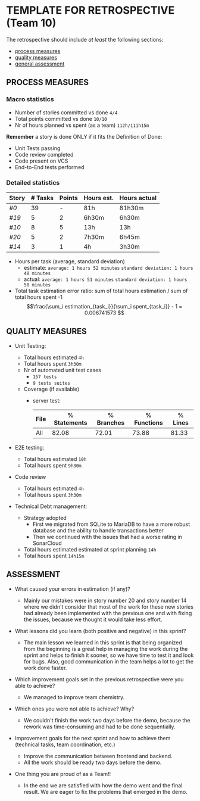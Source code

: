 TEMPLATE FOR RETROSPECTIVE (Team 10)
=====================================

The retrospective should include _at least_ the following
sections:

- [process measures](#process-measures)
- [quality measures](#quality-measures)
- [general assessment](#assessment)

## PROCESS MEASURES 

### Macro statistics

- Number of stories committed vs done `4/4`
- Total points committed vs done `10/10`
- Nr of hours planned vs spent (as a team) `112h/111h15m`

**Remember**  a story is done ONLY if it fits the Definition of Done:
 
- Unit Tests passing
- Code review completed
- Code present on VCS
- End-to-End tests performed


### Detailed statistics

| Story  | # Tasks | Points | Hours est. | Hours actual |
|--------|---------|--------|------------|--------------|
| _#0_   |39       |    -   |81h         |  81h30m      |
| _#19_  | 5       |2       |6h30m       |6h30m         |
| _#10_  | 8       |5       |13h         | 13h          |
| _#20_  | 5       |2       | 7h30m      |  6h45m       |
| _#14_  | 3       |1       |4h          |3h30m         |


- Hours per task (average, standard deviation)
  - estimate: `average: 1 hours 52 minutes` `standard deviation: 1 hours 48 minutes`
  - actual: `average: 1 hours 51 minutes` `standard deviation: 1 hours 50 minutes`
- Total task estimation error ratio: sum of total hours estimation / sum of total hours spent -1
    $$\frac{\sum_i estimation_{task_i}}{\sum_i spent_{task_i}} - 1 = 0.006741573
     $$

  
## QUALITY MEASURES 

- Unit Testing:
  - Total hours estimated `4h`
  - Total hours spent `3h30m`
  - Nr of automated unit test cases
    - `157 tests`
    - `9 tests suites`
  - Coverage (if available) 
    - server test: 

      |  File   | % Statements | % Branches | % Functions | % Lines |
      |---------|--------------|------------|-------------|---------|
      | All     |     82.08    |    72.01   |    73.88    |   81.33 |

- E2E testing:
  - Total hours estimated `10h`
  - Total hours spent `9h30m`
- Code review 
  - Total hours estimated `4h`
  - Total hours spent `3h30m`
- Technical Debt management:
  - Strategy adopted
    - First we migrated from SQLite to MariaDB to have a more robust database and the ability to handle transactions better
    - Then we continued with the issues that had a worse rating in SonarCloud
  - Total hours estimated estimated at sprint planning  `14h`
  - Total hours spent `14h15m`

## ASSESSMENT

- What caused your errors in estimation (if any)?
  - Mainly our mistakes were in story number 20 and story number 14 where we didn't consider that most of the work for these new stories had already been implemented with the previous one and with fixing the issues, because we thought it would take less effort.

- What lessons did you learn (both positive and negative) in this sprint?
  - The main lesson we learned in this sprint is that being organized from the beginning is a great help in managing the work during the sprint and helps to finish it sooner, so we have time to test it and look for bugs. Also, good communication in the team helps a lot to get the work done faster.

- Which improvement goals set in the previous retrospective were you able to achieve? 
  - We managed to improve team chemistry. 
  
- Which ones you were not able to achieve? Why?
  -   We couldn't finish the work two days before the demo, because the rework was time-consuming and had to be done sequentially.

- Improvement goals for the next sprint and how to achieve them (technical tasks, team coordination, etc.)
  - Improve the communication between frontend and backend.
  - All the work should be ready two days before the demo.

- One thing you are proud of as a Team!!
  - In the end we are satisfied with how the demo went and the final result. We are eager to fix the problems that emerged in the demo.